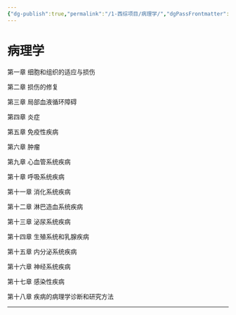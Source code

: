 ```yaml
---
{"dg-publish":true,"permalink":"/1-西综项目/病理学/","dgPassFrontmatter":true}
---
```


# 病理学

第一章 细胞和组织的适应与损伤

第二章 损伤的修复

第三章 局部血液循环障碍

第四章 炎症

第五章 免疫性疾病

第六章 肿瘤

第九章 心血管系统疾病

第十章 呼吸系统疾病

第十一章 消化系统疾病

第十二章 淋巴造血系统疾病

第十三章 泌尿系统疾病

第十四章 生殖系统和乳腺疾病

第十五章 内分泌系统疾病

第十六章 神经系统疾病

第十七章 感染性疾病

第十八章 疾病的病理学诊断和研究方法

---